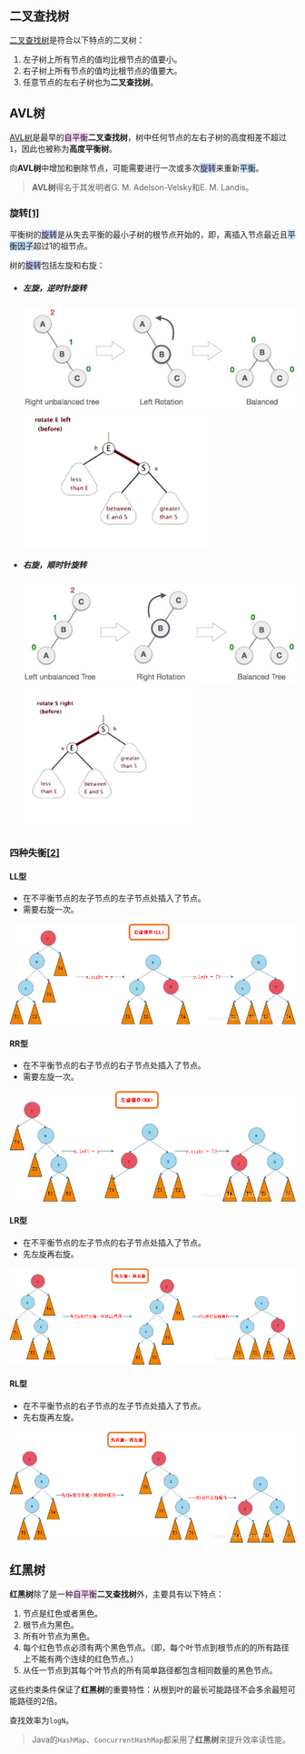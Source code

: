 ## 二叉查找树

[二叉查找树](https://zh.wikipedia.org/wiki/二元搜尋樹)是符合以下特点的二叉树：

1. 左子树上所有节点的值均比根节点的值要小。
2. 右子树上所有节点的值均比根节点的值要大。
3. 任意节点的左右子树也为**二叉查找树**。



## AVL树

[AVL树](https://baike.baidu.com/item/AVL树/10986648)是最早的<span style=background:#f8d2ff>自平衡</span>**二叉查找树**，树中任何节点的左右子树的高度相差不超过`1`，因此也被称为**高度平衡树**。

向**AVL树**中增加和删除节点，可能需要进行一次或多次<span style=background:#c9ccff>旋转</span>来重新<span style=background:#c2e2ff>平衡</span>。

> **AVL树**得名于其发明者G. M. Adelson-Velsky和E. M. Landis。

### 旋转[[1]](https://blog.csdn.net/u014453898/article/details/112390002)

平衡树的<span style=background:#c9ccff>旋转</span>是从失去平衡的最小子树的根节点开始的，即，离插入节点最近且<span style=background:#c2e2ff>平衡因子</span>超过1的祖节点。

树的<span style=background:#c9ccff>旋转</span>包括左旋和右旋：

- ##### 左旋，逆时针旋转
  
  ![](../images/11/left-rotation.jpg)![](../images/11/left-rotation.gif)
  
- ##### 右旋，顺时针旋转
  
  ![](../images/11/right-rotation.jpg)![](../images/11/right-rotation.gif)

### 四种失衡[[2]](https://blog.csdn.net/qq_25343557/article/details/89110319)

#### LL型

- 在不平衡节点的左子节点的左子节点处插入了节点。
- 需要右旋一次。

![](../images/11/LL.png)

#### RR型

- 在不平衡节点的右子节点的右子节点处插入了节点。
- 需要左旋一次。

![](../images/11/RR.png)

#### LR型

- 在不平衡节点的左子节点的右子节点处插入了节点。
- 先左旋再右旋。

![](../images/11/LR.png)

#### RL型

- 在不平衡节点的右子节点的左子节点处插入了节点。
- 先右旋再左旋。

![](../images/11/RL.png)



## 红黑树

**红黑树**除了是一种<span style=background:#f8d2ff>自平衡</span>**二叉查找树**外，主要具有以下特点：

1. 节点是红色或者黑色。
2. 根节点为黑色。
3. 所有叶节点为黑色。
4. 每个红色节点必须有两个黑色节点。（即，每个叶节点到根节点的的所有路径上不能有两个连续的红色节点。）
5. 从任一节点到其每个叶节点的所有简单路径都包含相同数量的黑色节点。

这些约束条件保证了**红黑树**的重要特性：从根到叶的最长可能路径不会多余最短可能路径的2倍。

查找效率为`logN`。

> Java的`HashMap`、`ConcurrentHashMap`都采用了**红黑树**来提升效率读性能。
